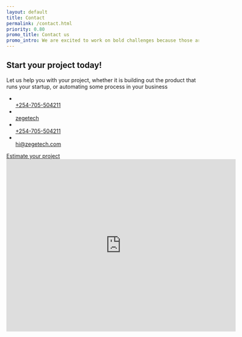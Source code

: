 ```yaml
---
layout: default
title: Contact
permalink: /contact.html
priority: 0.80
promo_title: Contact us
promo_intro: We are excited to work on bold challenges because those are usually the ones that matter the most in changing lives and livelihoods
---
```

<!-- ******Contact Section****** -->
<section class="contact-section section">
	<div class="container">
		<h2 class="title text-center">Start your project today!</h2>
		<p class="intro text-center">Let us help you with your project, whether it is building out the product that runs your startup, or automating some process in your business</p>
		<ul class="contact-info list-inline text-center">
			<li class="tel"><a href="tel:+254705504211"><span class="fs1" aria-hidden="true" data-icon="&#x77;"></span><br/>  +254-705-504211 </a></li>
			<li class="Skype"><a href="skype:zegetech"><span class="fs1" aria-hidden="true" data-icon="&#xe0a2;"></span><br/> zegetech </a></li>
			<li class="tel"><a href="whatsapp://send?phone=+254705504211&text=i would like to know more about how you can help me build my product"><span class="fs1 fa fa-whatsapp" aria-hidden="true"></span><br/> +254-705-504211 </a></li>
			<li class="email"><a href="mailto:hi@zegetech.com"><span class="fs1" aria-hidden="true" data-icon="&#xe010;"></span><br/> hi@zegetech.com </a></li>
		</ul>
		<div class="text-center col-md-12 col-sm-12 col-xs-12 form-group">
			<a id="get-estimate-btn" href="estimate.html" class="btn btn-lg  btn-cta btn-cta-primary wiggle-anim">Estimate your project</a>
		</div>
	</div><!--//container-->
</section><!--//contact-section-->
<!-- ******Map Section****** -->
<section class="map-section section">
	<div class="gmap-wrapper">
		<!--//You need to embed your own google map below-->
		<!--//Ref: https://support.google.com/maps/answer/144361?co=GENIE.Platform%3DDesktop&hl=en -->
		<iframe src="https://www.google.com/maps/embed?pb=!1m18!1m12!1m3!1d3988.7956961494247!2d36.75759511435492!3d-1.2972640360031578!2m3!1f0!2f0!3f0!3m2!1i1024!2i768!4f13.1!3m3!1m2!1s0x182f1a6b77b230bf%3A0x362d342aa8a77c3!2sRiara+Center!5e0!3m2!1sen!2ske!4v1539674385969" width="600" height="450" frameborder="0" style="border:0" allowfullscreen id="map-canvas" ></iframe>
	</div><!--//gmap-wrapper-->
</section><!--//map-section-->
